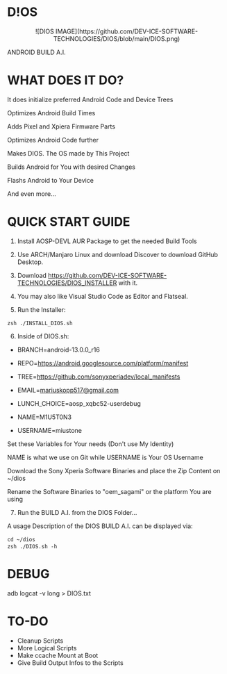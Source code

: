 # D!OS

<p align="center">
![DIOS IMAGE](https://github.com/DEV-ICE-SOFTWARE-TECHNOLOGIES/DIOS/blob/main/DIOS.png)

ANDROID BUILD A.I.
</p>

# WHAT DOES IT DO?

It does initialize preferred Android Code and Device Trees

Optimizes Android Build Times

Adds Pixel and Xpiera Firmware Parts

Optimizes Android Code further

Makes DIOS. The OS made by This Project

Builds Android for You with desired Changes

Flashs Android to Your Device

And even more...


# QUICK START GUIDE

1. Install AOSP-DEVL AUR Package to get the needed Build Tools

2. Use ARCH/Manjaro Linux and download Discover to download GitHub Desktop.

3. Download https://github.com/DEV-ICE-SOFTWARE-TECHNOLOGIES/DIOS_INSTALLER with it. 

4. You may also like Visual Studio Code as Editor and Flatseal.

5. Run the Installer:
```
zsh ./INSTALL_DIOS.sh
```


6. Inside of DIOS.sh:

- BRANCH=android-13.0.0_r16

- REPO=https://android.googlesource.com/platform/manifest

- TREE=https://github.com/sonyxperiadev/local_manifests

- EMAIL=mariuskopp517@gmail.com

- LUNCH_CHOICE=aosp_xqbc52-userdebug

- NAME=M1U5T0N3

- USERNAME=miustone

Set these Variables for Your needs (Don't use My Identity)

NAME is what we use on Git while USERNAME is Your OS Username

Download the Sony Xperia Software Binaries and place the Zip Content on ~/dios

Rename the Software Binaries to "oem_sagami" or the platform You are using

7. Run the BUILD A.I. from the DIOS Folder...

A usage Description of the DIOS BUILD A.I. can be displayed via:
```
cd ~/dios
zsh ./DIOS.sh -h
```

# DEBUG

adb logcat -v long > DIOS.txt 

# TO-DO

- Cleanup Scripts
- More Logical Scripts
- Make ccache Mount at Boot
- Give Build Output Infos to the Scripts
